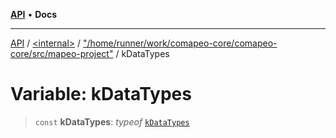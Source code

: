 [**API**](../../../../README.md) • **Docs**

***

[API](../../../../README.md) / [\<internal\>](../../../README.md) / ["/home/runner/work/comapeo-core/comapeo-core/src/mapeo-project"](../README.md) / kDataTypes

# Variable: kDataTypes

> `const` **kDataTypes**: *typeof* [`kDataTypes`](kDataTypes.md)
